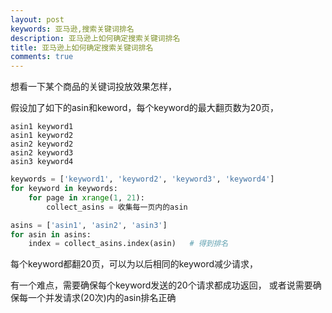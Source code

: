 ```yaml
---
layout: post
keywords: 亚马逊,搜索关键词排名
description: 亚马逊上如何确定搜索关键词排名
title: 亚马逊上如何确定搜索关键词排名
comments: true
---
```


想看一下某个商品的关键词投放效果怎样，

假设加了如下的asin和keword，每个keyword的最大翻页数为20页，

```
asin1 keyword1
asin1 keyword2
asin2 keyword2
asin2 keyword3
asin3 keyword4
```

```python
keywords = ['keyword1', 'keyword2', 'keyword3', 'keyword4']
for keyword in keywords:
    for page in xrange(1, 21):
        collect_asins = 收集每一页内的asin

asins = ['asin1', 'asin2', 'asin3']
for asin in asins:
    index = collect_asins.index(asin)   # 得到排名
```

每个keyword都翻20页，可以为以后相同的keyword减少请求，

有一个难点，需要确保每个keyword发送的20个请求都成功返回，
或者说需要确保每一个并发请求(20次)内的asin排名正确
